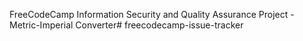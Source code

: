 FreeCodeCamp Information Security and Quality Assurance Project - Metric-Imperial Converter# freecodecamp-issue-tracker
